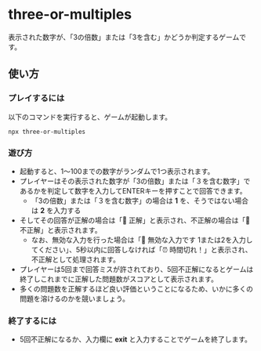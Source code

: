 # three-or-multiples
表示された数字が、「3の倍数」または「3を含む」かどうか判定するゲームです。

## 使い方

### プレイするには

以下のコマンドを実行すると、ゲームが起動します。

```
npx three-or-multiples
```

### 遊び方

- 起動すると、1～100までの数字がランダムで1つ表示されます。
- プレイヤーはその表示された数字が「3の倍数」または「３を含む数字」であるかを判定して数字を入力してENTERキーを押すことで回答できます。
  - 「3の倍数」または「３を含む数字」の場合は **1** を、そうではない場合は **2** を入力する
- そしてその回答が正解の場合は「🙆 正解」と表示され、不正解の場合は「🙅 不正解」と表示されます。
  - なお、無効な入力を行った場合は「🙅 無効な入力です 1または2を入力してください」、5秒以内に回答しなければ「⏰ 時間切れ！」と表示され、不正解として処理されます。
- プレイヤーは5回まで回答ミスが許されており、5回不正解になるとゲームは終了しこれまでに正解した問題数がスコアとして表示されます。
- 多くの問題数を正解するほど良い評価ということになるため、いかに多くの問題を溶けるのかを競いましょう。

### 終了するには

- 5回不正解になるか、入力欄に **exit** と入力することでゲームを終了します。
